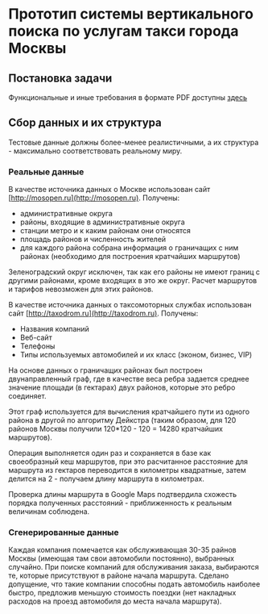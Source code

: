 # Прототип системы вертикального поиска по услугам такси города Москвы

## Постановка задачи

Функциональные и иные требования в формате PDF доступны [здесь](https://github.com/unitymind/cheap-taxi/blob/master/doc/aviasales.pdf?raw=true)

## Сбор данных и их структура

Тестовые данные должны более-менее реалистичными, а их структура - максимально соответствовать реальному миру.

### Реальные данные
В качестве источника данных о Москве использован сайт [http://mosopen.ru](http://mosopen.ru).
Получены:

* административные округа
* районы, входящие в административные округа
* станции метро и к каким районам они относятся
* площадь районов и численность жителей
* для каждого района собрана информация о граничащих с ним районах (необходимо для построения кратчайших маршрутов)

Зеленоградский округ исключен, так как его районы не имеют границ с другими районами, кроме входящих в это же округ.
Расчет маршрутов и тарифов невозможен для этих районов.

В качестве источника данных о таксомоторных службах использован сайт [http://taxodrom.ru](http://taxodrom.ru).
Получены:

* Названия компаний
* Веб-сайт
* Телефоны
* Типы используемых автомобилей и их класс (эконом, бизнес, VIP)

На основе данных о граничащих районах был построен двунаправленный граф, где в качестве веса ребра задается среднее
значение площади (в гектарах) двух районов, которые это ребро соединяет.

Этот граф используется для вычисления кратчайшего пути из одного района в другой по алгоритму Дейкстра (таким образом, для 120 районов Москвы
получили 120*120 - 120 = 14280 кратчайших маршрутов).

Операция выполняется один раз и сохраняется в базе как своеобразный
кеш маршрутов, при это расчитанное расстояние для маршрута из гектаров переводится в километры квадратные, затем делится на 2 -
получаем длину маршрута в километрах.

Проверка длины маршрута в Google Maps подтвердила схожесть порядка полученных расстояний - приближенность к реальным величинам соблюдена.

### Сгенерированные данные

Каждая компания помечается как обслуживающая 30-35 райнов Москвы (имеющая там свои автомобили постоянно), выбранных случайно.
При поиске компаний для обслуживания заказа, выбираются те, которые присутствуют в районе начала маршрута. Сделано допущение,
 что такие компании способны подать автомобиль наиболее быстро, предложив меньшую стоимость поездки (нет накладных расходов
 на проезд автомобиля до места начала маршрута).
